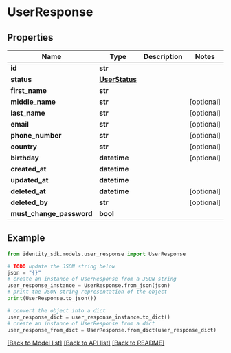 # UserResponse


## Properties

Name | Type | Description | Notes
------------ | ------------- | ------------- | -------------
**id** | **str** |  | 
**status** | [**UserStatus**](UserStatus.md) |  | 
**first_name** | **str** |  | 
**middle_name** | **str** |  | [optional] 
**last_name** | **str** |  | [optional] 
**email** | **str** |  | [optional] 
**phone_number** | **str** |  | [optional] 
**country** | **str** |  | [optional] 
**birthday** | **datetime** |  | [optional] 
**created_at** | **datetime** |  | 
**updated_at** | **datetime** |  | 
**deleted_at** | **datetime** |  | [optional] 
**deleted_by** | **str** |  | [optional] 
**must_change_password** | **bool** |  | 

## Example

```python
from identity_sdk.models.user_response import UserResponse

# TODO update the JSON string below
json = "{}"
# create an instance of UserResponse from a JSON string
user_response_instance = UserResponse.from_json(json)
# print the JSON string representation of the object
print(UserResponse.to_json())

# convert the object into a dict
user_response_dict = user_response_instance.to_dict()
# create an instance of UserResponse from a dict
user_response_from_dict = UserResponse.from_dict(user_response_dict)
```
[[Back to Model list]](../README.md#documentation-for-models) [[Back to API list]](../README.md#documentation-for-api-endpoints) [[Back to README]](../README.md)


